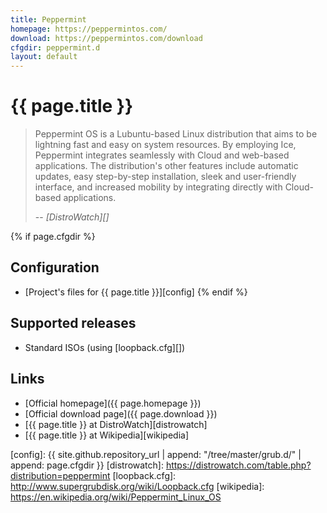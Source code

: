 ```yaml
---
title: Peppermint
homepage: https://peppermintos.com/
download: https://peppermintos.com/download
cfgdir: peppermint.d
layout: default
---
```


# {{ page.title }}

> Peppermint OS is a Lubuntu-based Linux distribution that aims to be lightning
> fast and easy on system resources. By employing Ice, Peppermint integrates
> seamlessly with Cloud and web-based applications. The distribution's other
> features include automatic updates, easy step-by-step installation, sleek and
> user-friendly interface, and increased mobility by integrating directly with
> Cloud-based applications.
>
> -- <cite markdown="1">[DistroWatch][]</cite>


{% if page.cfgdir %}
## Configuration

- [Project's files for {{ page.title }}][config]
{% endif %}


## Supported releases

- Standard ISOs (using [loopback.cfg][])


## Links

- [Official homepage]({{ page.homepage }})
- [Official download page]({{ page.download }})
- [{{ page.title }} at DistroWatch][distrowatch]
- [{{ page.title }} at Wikipedia][wikipedia]


[config]: {{ site.github.repository_url | append: "/tree/master/grub.d/" | append: page.cfgdir }}
[distrowatch]: https://distrowatch.com/table.php?distribution=peppermint
[loopback.cfg]: http://www.supergrubdisk.org/wiki/Loopback.cfg
[wikipedia]: https://en.wikipedia.org/wiki/Peppermint_Linux_OS

